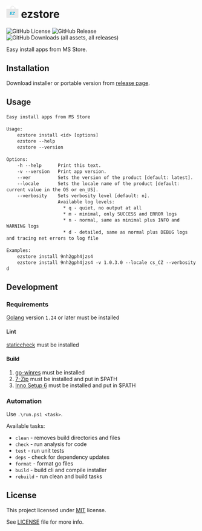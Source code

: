 # ![icon](/icons/icon16.png) ezstore
![GitHub License](https://img.shields.io/github/license/blbrdv/ezstore)
![GitHub Release](https://img.shields.io/github/v/release/blbrdv/ezstore)
![GitHub Downloads (all assets, all releases)](https://img.shields.io/github/downloads/blbrdv/ezstore/total)

Easy install apps from MS Store.

## Installation

Download installer or portable version from
[release page](https://github.com/blbrdv/ezstore/releases).

## Usage

```
Easy install apps from MS Store

Usage:
    ezstore install <id> [options]
    ezstore --help
    ezstore --version

Options:
    -h --help      Print this text.
    -v --version   Print app version.
    --ver          Sets the version of the product [default: latest].
    --locale       Sets the locale name of the product [default: current value in the OS or en_US].
    --verbosity    Sets verbosity level [default: n].
                   Available log levels:
                     * q - quiet, no output at all
                     * m - minimal, only SUCCESS and ERROR logs
                     * n - normal, same as minimal plus INFO and WARNING logs
                     * d - detailed, same as normal plus DEBUG logs and tracing net errors to log file

Examples:
    ezstore install 9nh2gph4jzs4
    ezstore install 9nh2gph4jzs4 -v 1.0.3.0 --locale cs_CZ --verbosity d
```

## Development

### Requirements

[Golang](https://go.dev/dl/) version `1.24` or later must be installed

#### Lint

[staticcheck](https://staticcheck.dev/) must be installed

#### Build 

1. [go-winres](https://github.com/tc-hib/go-winres) must be installed
2. [7-Zip](https://7-zip.org/) must be installed and put in $PATH
3. [Inno Setup 6](https://jrsoftware.org/isinfo.php) must be installed and put in $PATH

### Automation

Use `.\run.ps1 <task>`.

Available tasks:
- `clean` - removes build directories and files
- `check` - run analysis for code
- `test` - run unit tests
- `deps` - check for dependency updates
- `format` - format go files
- `build` - build cli and compile installer
- `rebuild` - run clean and build tasks

## License

This project licensed under [MIT](https://opensource.org/license/mit/) license.

See [LICENSE](LICENSE) file for more info.
